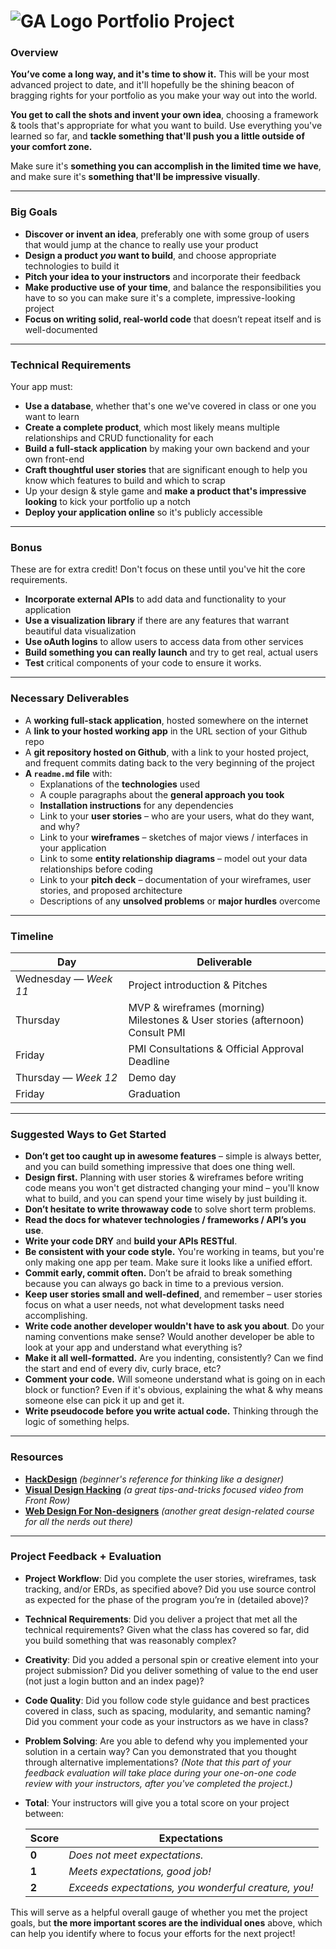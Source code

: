 # ![GA Logo](https://camo.githubusercontent.com/6ce15b81c1f06d716d753a61f5db22375fa684da/68747470733a2f2f67612d646173682e73332e616d617a6f6e6177732e636f6d2f70726f64756374696f6e2f6173736574732f6c6f676f2d39663838616536633963333837313639306533333238306663663535376633332e706e67) Portfolio Project

### Overview

**You’ve come a long way, and it's time to show it.** This will be your most advanced project to date, and it'll hopefully be the shining beacon of bragging rights for your portfolio as you make your way out into the world.

**You get to call the shots and invent your own idea**, choosing a framework & tools that's appropriate for what you want to build. Use everything you've learned so far, and **tackle something that'll push you a little outside of your comfort zone.**

Make sure it's **something you can accomplish in the limited time we have**, and make sure it's **something that'll be impressive visually**.

---

### Big Goals

* **Discover or invent an idea**, preferably one with some group of users that would jump at the chance to really use your product
* **Design a product _you_ want to build**, and choose appropriate technologies to build it
* **Pitch your idea to your instructors** and incorporate their feedback
* **Make productive use of your time**, and balance the responsibilities you have to so you can make sure it's a complete, impressive-looking project
* **Focus on writing solid, real-world code** that doesn’t repeat itself and is well-documented

---

### Technical Requirements

Your app must:

* **Use a database**, whether that's one we've covered in class or one you want to learn
* **Create a complete product**, which most likely means multiple relationships and CRUD functionality for each
* **Build a full-stack application** by making your own backend and your own front-end
* **Craft thoughtful user stories** that are significant enough to help you know which features to build and which to scrap
* Up your design & style game and **make a product that's impressive looking** to kick your portfolio up a notch
* **Deploy your application online** so it's publicly accessible


---

### Bonus

These are for extra credit! Don't focus on these until you've hit the core requirements.

* **Incorporate external APIs** to add data and functionality to your application
* **Use a visualization library** if there are any features that warrant beautiful data visualization
* **Use oAuth logins** to allow users to access data from other services
* **Build something you can really launch** and try to get real, actual users
* **Test** critical components of your code to ensure it works.

---

### Necessary Deliverables

* A **working full-stack application**, hosted somewhere on the internet
* A **link to your hosted working app** in the URL section of your Github repo
* A **git repository hosted on Github**, with a link to your hosted project, and frequent commits dating back to the very beginning of the project
* **A ``readme.md`` file** with: 
    * Explanations of the **technologies** used
    * A couple paragraphs about the **general approach you took**
    * **Installation instructions** for any dependencies
    * Link to your **user stories** – who are your users, what do they want, and why?
    * Link to your **wireframes** – sketches of major views / interfaces in your application
    * Link to some **entity relationship diagrams** – model out your data relationships before coding
    * Link to your **pitch deck** – documentation of your wireframes, user stories, and proposed architecture
    * Descriptions of any **unsolved problems** or **major hurdles** overcome


---

### Timeline

 Day            | Deliverable
 -------------- | ------------
 Wednesday — *Week 11*          | Project introduction & Pitches
 Thursday          |  MVP & wireframes (morning) <br> Milestones & User stories (afternoon) <br> Consult PMI
 Friday	        | PMI Consultations & Official Approval Deadline
 Thursday — *Week 12*  | Demo day
 Friday | Graduation


---

### Suggested Ways to Get Started

* **Don’t get too caught up in awesome features** – simple is always better, and you can build something impressive that does one thing well.
* **Design first.** Planning with user stories & wireframes before writing code means you won't get distracted changing your mind – you'll know what to build, and you can spend your time wisely by just building it.
* **Don’t hesitate to write throwaway code** to solve short term problems.
* **Read the docs for whatever technologies / frameworks / API’s you use**.
* **Write your code DRY** and **build your APIs RESTful**.
* **Be consistent with your code style.** You're working in teams, but you're only making one app per team. Make sure it looks like a unified effort.
* **Commit early, commit often.** Don’t be afraid to break something because you can always go back in time to a previous version.
* **Keep user stories small and well-defined**, and remember – user stories focus on what a user needs, not what development tasks need accomplishing.
* **Write code another developer wouldn't have to ask you about**. Do your naming conventions make sense? Would another developer be able to look at your app and understand what everything is?
* **Make it all well-formatted.** Are you indenting, consistently? Can we find the start and end of every div, curly brace, etc?
* **Comment your code.** Will someone understand what is going on in each block or function? Even if it's obvious, explaining the what & why means someone else can pick it up and get it.
* **Write pseudocode before you write actual code.** Thinking through the logic of something helps.


---

### Resources

* **[HackDesign](https://hackdesign.org/lessons)** _(beginner's reference for thinking like a designer)_
* **[Visual Design Hacking](https://generalassemb.ly/online/videos/visual-design-hacking)** _(a great tips-and-tricks focused video from Front Row)_
* **[Web Design For Non-designers](https://generalassemb.ly/online/videos/web-design-for-non-designers)** _(another great design-related course for all the nerds out there)_


---

### Project Feedback + Evaluation

* __Project Workflow__: Did you complete the user stories, wireframes, task tracking, and/or ERDs, as specified above? Did you use source control as expected for the phase of the program you’re in (detailed above)?

* __Technical Requirements__: Did you deliver a project that met all the technical requirements? Given what the class has covered so far, did you build something that was reasonably complex?

* __Creativity__: Did you added a personal spin or creative element into your project submission? Did you deliver something of value to the end user (not just a login button and an index page)?

* __Code Quality__: Did you follow code style guidance and best practices covered in class, such as spacing, modularity, and semantic naming? Did you comment your code as your instructors as we have in class?

* __Problem Solving__: Are you able to defend why you implemented your solution in a certain way? Can you demonstrated that you thought through alternative implementations? _(Note that this part of your feedback evaluation will take place during your one-on-one code review with your instructors, after you've completed the project.)_

* __Total__: Your instructors will give you a total score on your project between: 
    
    Score | Expectations
    ----- | ------------
    **0** | _Does not meet expectations._ 
    **1** | _Meets expectations, good job!_
    **2** | _Exceeds expectations, you wonderful creature, you!_
 
 This will serve as a helpful overall gauge of whether you met the project goals, but __the more important scores are the individual ones__ above, which can help you identify where to focus your efforts for the next project!
